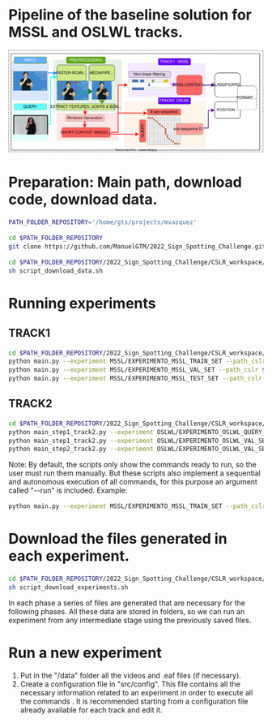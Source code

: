 # Pipeline of the baseline solution for MSSL and OSLWL tracks.
<img src="./img/SignSpottingDiagram.drawio.svg">

# Preparation: Main path, download code, download data.
```bash
PATH_FOLDER_REPOSITORY='/home/gts/projects/mvazquez' 
```

```bash
cd $PATH_FOLDER_REPOSITORY
git clone https://github.com/ManuelGTM/2022_Sign_Spotting_Challenge.git
```

```bash
cd $PATH_FOLDER_REPOSITORY/2022_Sign_Spotting_Challenge/CSLR_workspace/SignSpotting/data
sh script_download_data.sh 
```


# Running experiments
## TRACK1

```bash
cd $PATH_FOLDER_REPOSITORY/2022_Sign_Spotting_Challenge/CSLR_workspace/SignSpotting/src
python main.py --experiment MSSL/EXPERIMENTO_MSSL_TRAIN_SET --path_cslr $PATH_FOLDER_REPOSITORY'/2022_Sign_Spotting_Challenge/CSLR_workspace' --path_islr $PATH_FOLDER_REPOSITORY'/2022_Sign_Spotting_Challenge/ISLR_workspace'
python main.py --experiment MSSL/EXPERIMENTO_MSSL_VAL_SET --path_cslr $PATH_FOLDER_REPOSITORY'/2022_Sign_Spotting_Challenge/CSLR_workspace' --path_islr $PATH_FOLDER_REPOSITORY'/2022_Sign_Spotting_Challenge/ISLR_workspace'
python main.py --experiment MSSL/EXPERIMENTO_MSSL_TEST_SET --path_cslr $PATH_FOLDER_REPOSITORY'/2022_Sign_Spotting_Challenge/CSLR_workspace' --path_islr $PATH_FOLDER_REPOSITORY'/2022_Sign_Spotting_Challenge/ISLR_workspace'
```

## TRACK2
```bash
cd $PATH_FOLDER_REPOSITORY/2022_Sign_Spotting_Challenge/CSLR_workspace/SignSpotting/src
python main_step1_track2.py --experiment OSLWL/EXPERIMENTO_OSLWL_QUERY_VAL_SET --path_cslr $PATH_FOLDER_REPOSITORY'/2022_Sign_Spotting_Challenge/CSLR_workspace' --path_islr $PATH_FOLDER_REPOSITORY'/2022_Sign_Spotting_Challenge/ISLR_workspace'
python main_step1_track2.py --experiment OSLWL/EXPERIMENTO_OSLWL_VAL_SET --path_cslr $PATH_FOLDER_REPOSITORY'/2022_Sign_Spotting_Challenge/CSLR_workspace' --path_islr $PATH_FOLDER_REPOSITORY'/2022_Sign_Spotting_Challenge/ISLR_workspace'
python main_step2_track2.py --experiment OSLWL/EXPERIMENTO_OSLWL_VAL_SET --path_cslr $PATH_FOLDER_REPOSITORY'/2022_Sign_Spotting_Challenge/CSLR_workspace' --path_islr $PATH_FOLDER_REPOSITORY'/2022_Sign_Spotting_Challenge/ISLR_workspace'
```

Note:
By default, the scripts only show the commands ready to run, so the user must run them manually. But these scripts also implement a sequential and autonomous execution of all commands, for this purpose an argument called "--run" is included. Example:
```bash
python main.py --experiment MSSL/EXPERIMENTO_MSSL_TRAIN_SET --path_cslr $PATH_FOLDER_REPOSITORY'/2022_Sign_Spotting_Challenge/CSLR_workspace' --path_islr $PATH_FOLDER_REPOSITORY'/2022_Sign_Spotting_Challenge/ISLR_workspace' --run 
```

# Download the files generated in each experiment.

```bash
cd $PATH_FOLDER_REPOSITORY/2022_Sign_Spotting_Challenge/CSLR_workspace/SignSpotting/experiments
sh script_download_experiments.sh 
```

In each phase a series of files are generated that are necessary for the following phases. All these data are stored in folders, so we can run an experiment from any intermediate stage using the previously saved files.


# Run a new experiment
1. Put in the "/data" folder all the videos and .eaf files (if necessary).
2. Create a configuration file in "src/config". This file contains all the necessary information related to an experiment in order to execute all the commands . It is recommended starting from a configuration file already available for each track and edit it.
